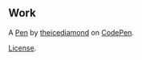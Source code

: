 Work
----


A [Pen](https://codepen.io/theicediamond/pen/zYzOVGd) by [theicediamond](https://codepen.io/theicediamond) on [CodePen](https://codepen.io).

[License](https://codepen.io/license/pen/zYzOVGd).